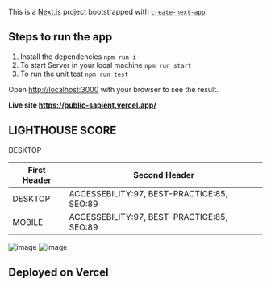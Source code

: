 This is a [Next.js](https://nextjs.org/) project bootstrapped with [`create-next-app`](https://github.com/vercel/next.js/tree/canary/packages/create-next-app).

## Steps to run the app

1. Install the dependencies
   `npm run i`
2. To start Server in your local machine
   `npm run start`
3. To run the unit test
   `npm run test`

Open [http://localhost:3000](http://localhost:3000) with your browser to see the result.

**Live site https://public-sapient.vercel.app/**

## LIGHTHOUSE SCORE

DESKTOP

| First Header | Second Header                              |
| ------------ | ------------------------------------------ |
| DESKTOP      | ACCESSEBILITY:97, BEST-PRACTICE:85, SEO:89 |
| MOBILE       | ACCESSEBILITY:97, BEST-PRACTICE:85, SEO:89 |

![image](https://user-images.githubusercontent.com/43196743/90339152-960ec080-e00c-11ea-9ad5-efc8eeff4e7c.png)
![image](https://user-images.githubusercontent.com/43196743/90339440-77a9c480-e00e-11ea-94f1-22783a4cb255.png)

## Deployed on Vercel
